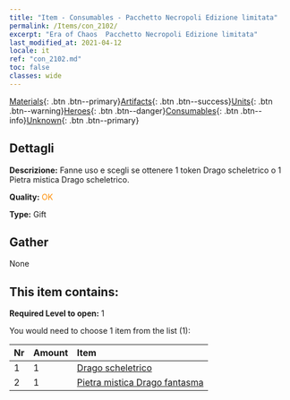 ```yaml
---
title: "Item - Consumables - Pacchetto Necropoli Edizione limitata"
permalink: /Items/con_2102/
excerpt: "Era of Chaos  Pacchetto Necropoli Edizione limitata"
last_modified_at: 2021-04-12
locale: it
ref: "con_2102.md"
toc: false
classes: wide
---
```

 [Materials](/it/Items/){: .btn .btn--primary}[Artifacts](/it/Items/Artifacts/){: .btn .btn--success}[Units](/it/Items/Units/){: .btn .btn--warning}[Heroes](/it/Items/Heroes/){: .btn .btn--danger}[Consumables](/it/Items/Consumables/){: .btn .btn--info}[Unknown](/it/Items/Unknown/){: .btn .btn--primary}

## Dettagli
 **Descrizione:** Fanne uso e scegli se ottenere 1 token Drago scheletrico o 1 Pietra mistica Drago scheletrico.

 **Quality:** <span style="color: #FF8C00">OK</span>

 **Type:** Gift

## Gather

  None

## This item contains:

 **Required Level to open:** 1

 You would need to choose 1 item from the list (1):

  | Nr | Amount |     Item    |
  |:---|:-------|:------------|
  | 1 | 1 | [Drago scheletrico](/it/Items/unt_214/) | 
  | 2 | 1 | [Pietra mistica Drago fantasma](/it/Items/unt_303/) | 
